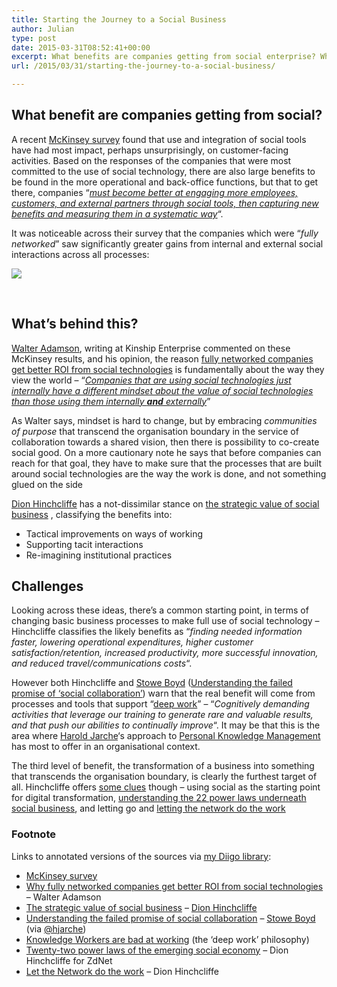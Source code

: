 ```yaml
---
title: Starting the Journey to a Social Business
author: Julian
type: post
date: 2015-03-31T08:52:41+00:00
excerpt: What benefits are companies getting from social enterprise? What lies behind this? What are the key challenges?
url: /2015/03/31/starting-the-journey-to-a-social-business/

---
```

## What benefit are companies getting from social?

A recent [McKinsey survey][1] found that use and integration of social tools have had most impact, perhaps unsurprisingly, on customer-facing activities. Based on the responses of the companies that were most committed to the use of social technology, there are also large benefits to be found in the more operational and back-office functions, but that to get there, companies &#8220;[_must become better at engaging more employees, customers, and external partners through social tools, then capturing new benefits and measuring them in a systematic way_][1]&#8220;.

It was noticeable across their survey that the companies which were &#8220;_fully networked_&#8221; saw significantly greater gains from internal and external social interactions across all processes:
  
[![][2]][1]
  
&nbsp;

## What&#8217;s behind this?

[Walter Adamson][3], writing at Kinship Enterprise commented on these McKinsey results, and his opinion, the reason [fully networked companies get better ROI from social technologies][4] is fundamentally about the way they view the world – &#8220;[_Companies that are using social technologies just internally have a different mindset about the value of social technologies than those using them internally **and** externally_][4]&#8221;

As Walter says, mindset is hard to change, but by embracing _communities of purpose_ that transcend the organisation boundary in the service of collaboration towards a shared vision, then there is possibility to co-create social good. On a more cautionary note he says that before companies can reach for that goal, they have to make sure that the processes that are built around social technologies are the way the work is done, and not something glued on the side

[Dion Hinchcliffe][5] has a not-dissimilar stance on [the strategic value of social business][6] , classifying the benefits into:

  * Tactical improvements on ways of working
  * Supporting tacit interactions
  * Re-imagining institutional practices

## Challenges

Looking across these ideas, there&#8217;s a common starting point, in terms of changing basic business processes to make full use of social technology – Hinchcliffe classifies the likely benefits as &#8220;_finding needed information faster, lowering operational expenditures, higher customer satisfaction/retention, increased productivity, more successful innovation, and reduced travel/communications costs_&#8220;.

However both Hinchcliffe and [Stowe Boyd][7] ([Understanding the failed promise of &#8216;social collaboration&#8217;][8]) warn that the real benefit will come from processes and tools that support &#8220;[deep work][9]&#8221; – &#8220;_Cognitively demanding activities that leverage our training to generate rare and valuable results, and that push our abilities to continually improve_&#8220;. It may be that this is the area where [Harold Jarche][10]&#8216;s approach to [Personal Knowledge Management][11] has most to offer in an organisational context.

The third level of benefit, the transformation of a business into something that transcends the organisation boundary, is clearly the furthest target of all. Hinchcliffe offers [some clues][6] though – using social as the starting point for digital transformation, [understanding the 22 power laws underneath social business][12], and letting go and [letting the network do the work][13]

### Footnote

Links to annotated versions of the sources via [my Diigo library][14]:

  * [McKinsey survey][15]
  * [Why fully networked companies get better ROI from social technologies][16] – Walter Adamson
  * [The strategic value of social business][17] – [Dion Hinchcliffe][5]
  * [Understanding the failed promise of social collaboration][18] – [Stowe Boyd][7] (via [@hjarche][10])
  * [Knowledge Workers are bad at working][19] (the &#8216;deep work&#8217; philosophy)
  * [Twenty-two power laws of the emerging social economy][20] – Dion Hinchcliffe for ZdNet
  * [Let the Network do the work][21] – Dion Hinchcliffe

 [1]: http://www.mckinsey.com/Insights/High_Tech_Telecoms_Internet/Transforming_the_business_through_social_tools
 [2]: http://www.mckinsey.com/Insights/High_Tech_Telecoms_Internet/'/~/media/McKinsey/dotcom/Insights/High%20Tech%20Internet/Transforming%20the%20business%20through%20social%20tools/SVGWeb20srvyex2.ashx
 [3]: https://plus.google.com/+WalterAdamson?prsrc=5
 [4]: http://www.kinshipenterprise.com/_blog/Blog/post/how-fully-networked-companies-get-better-roi-from-social-technologies
 [5]: http://dionhinchcliffe.com/
 [6]: http://dionhinchcliffe.com/2015/02/05/the-strategic-value-of-social-business-what-weve-learned/
 [7]: https://twitter.com/stoweboyd
 [8]: http://research.gigaom.com/2015/02/understanding-the-failed-promise-of-social-collaboration/
 [9]: http://calnewport.com/blog/2012/11/21/knowledge-workers-are-bad-at-working-and-heres-what-to-do-about-it/
 [10]: https://twitter.com/hjarche
 [11]: http://jarche.com/category/pkm/
 [12]: http://www.zdnet.com/article/twenty-two-power-laws-of-the-emerging-social-economy/
 [13]: http://dionhinchcliffe.com/2014/08/04/let-the-network-do-the-work/
 [14]: https://www.diigo.com/user/synesthesia
 [15]: https://diigo.com/07h9dc
 [16]: https://diigo.com/07h9f1
 [17]: https://diigo.com/07h9h4
 [18]: https://diigo.com/07h9i9
 [19]: https://diigo.com/07h9iy
 [20]: https://diigo.com/07h9k9
 [21]: https://diigo.com/07h9kl